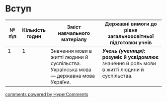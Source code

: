 <div id="hypercomments_widget" class="js-hypercomments-widget invisible"></div>

# Вступ

<table>
  <tr>
    <td width="10%" align="center"><b>№ <br>п\п</br></b></td>
    <td width="5%" align="center"><b>Кількість годин</b></td>  
    <td width="40%" align="center"><b>Зміст навчального матеріалу</b></td>
    <td width="45%" align="center"><b>Державні вимоги до рівня загальноосвітньої підготовки учнів</b></td>
  </tr>
<tbody>
  <tr>
<td width="10%" style="vertical-align:top !important;">1</td>
<td width="5%" style="vertical-align:top !important;">1</td>
    <td width="40%" style="vertical-align:top !important;">
Значення мови в житті  людини й суспільства. Українська мова — державна мова України. 
</td>
    <td width="45%" style="vertical-align:top !important;">
<i><b>Учень (учениця):</b></i><br>
<b>розуміє й усвідомлює</b>  значення й роль мови в житті людини й  суспільства.</td>
  </tr>
</tbody>
</table>

<div class="js-hypercomments-container">
<a href="http://hypercomments.com" class="hc-link" title="comments widget">comments powered by HyperComments</a>
</div>